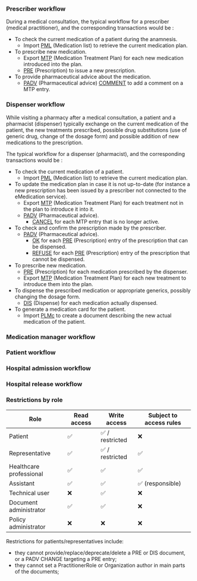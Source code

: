 ### Prescriber workflow
During a medical consultation, the typical workflow for a prescriber (medical practitioner), and the corresponding transactions would be :
- To check the current medication of a patient during the anamnesis.
  - Import [PML](document_pml.html) (Medication list) to retrieve the current medication plan.
- To prescribe new medication.
  - Export [MTP](document_mtp.html) (Medication Treatment Plan) for each new medication introduced into the plan.
  - [PRE](document_pre.html) (Prescription) to issue a new prescription.
- To provide pharmaceutical advice about the medication.
  - [PADV](document_padv.html) (Pharmaceutical advice) [COMMENT](document_padv.html#padv-comment) to add a comment on a MTP entry.

### Dispenser workflow
While visiting a pharmacy after a medical consultation, a patient and a pharmacist (dispenser) typically exchange on the current medication of the patient, the new treatments prescribed, possible drug substitutions (use of generic drug, change of the dosage form) and possible addition of new medications to the prescription.

The typical workflow for a dispenser (pharmacist), and the corresponding transactions would be :
- To check the current medication of a patient.
  - Import [PML](document_pml.html) (Medication list) to retrieve the current medication plan.
- To update the medication plan in case it is not up-to-date (for instance a new prescription has been issued by a prescriber not connected to the eMedication service).
  - Export [MTP](document_mtp.html) (Medication Treatment Plan) for each  treatment not in the plan to introduce it into it.
  - [PADV](document_padv.html) (Pharmaceutical advice).
    - [CANCEL](document_padv.html#padv-cancel) for each MTP entry that is no longer active.
- To check and confirm the prescription made by the prescriber.
  - [PADV](document_padv.html) (Pharmaceutical advice).
    - [OK](document_padv.html#padv-ok) for each [PRE](document_pre.html) (Prescription) entry of the prescription that can be dispensed.
    - [REFUSE](document_padv.html#padv-refuse) for each [PRE](document_pre.html) (Prescription) entry of the prescription that cannot be dispensed.
- To prescribe new medication.
  - [PRE](document_pre.html) (Prescription) for each medication prescribed by the dispenser.
  - Export [MTP](document_mtp.html) (Medication Treatment Plan) for each new treatment to introduce them into the plan.
- To dispense the prescribed medication or appropriate generics, possibly changing the dosage form.
  - [DIS](document_dis.html) (Dispense) for each medication actually dispensed.
- To generate a medication card for the patient.
  - Import [PLMc](document_pmlc.html) to create a document describing the new actual medication of the patient.

### Medication manager workflow

### Patient workflow

### Hospital admission workflow

### Hospital release workflow

### Restrictions by role

| Role                    | Read access | Write access   | Subject to access rules |
|-------------------------|-------------|----------------|-------------------------|
| Patient                 | ✅           | ✅ / restricted | ❌                       |
| Representative          | ✅           | ✅ / restricted | ✅                       |
| Healthcare professional | ✅           | ✅              | ✅                       |
| Assistant               | ✅           | ✅              | ✅ (responsible)         |
| Technical user          | ❌           | ✅              | ❌                       | <!-- This may change -->
| Document administrator  | ✅           | ✅              | ❌                       |
| Policy administrator    | ❌           | ❌              | ❌                       |

Restrictions for patients/representatives include:

- they cannot provide/replace/deprecate/delete a PRE or DIS document, or a PADV CHANGE targeting a PRE entry;
- they cannot set a PractitionerRole or Organization author in main parts of the documents;
